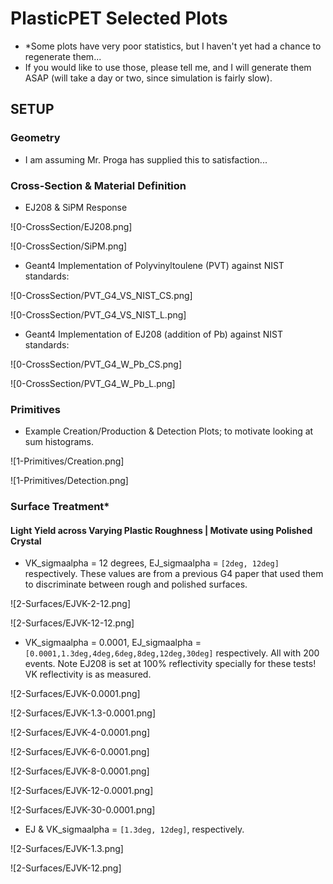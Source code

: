 # PlasticPET Selected Plots  

- *Some plots have very poor statistics, but I haven't yet had a chance to regenerate them... 
- If you would like to use those, please tell me, and I will generate them ASAP (will take a day or two, since simulation is fairly slow).

## SETUP

### Geometry

- I am assuming Mr. Proga has supplied this to satisfaction...  

### Cross-Section & Material Definition

- EJ208 & SiPM Response

![0-CrossSection/EJ208.png]  

![0-CrossSection/SiPM.png]

- Geant4 Implementation of Polyvinyltoulene (PVT) against NIST standards:  

![0-CrossSection/PVT_G4_VS_NIST_CS.png]  

![0-CrossSection/PVT_G4_VS_NIST_L.png]  

- Geant4 Implementation of EJ208 (addition of Pb) against NIST standards:  

![0-CrossSection/PVT_G4_W_Pb_CS.png]  

![0-CrossSection/PVT_G4_W_Pb_L.png]  

### Primitives

- Example Creation/Production & Detection Plots; to motivate looking at sum histograms.

![1-Primitives/Creation.png]  

![1-Primitives/Detection.png]  

### Surface Treatment*

#### Light Yield across Varying Plastic Roughness | Motivate using Polished Crystal

- VK_sigmaalpha = 12 degrees, EJ_sigmaalpha = `[2deg, 12deg]` respectively. These values are from a previous G4 paper that used them to discriminate between rough and polished surfaces.

![2-Surfaces/EJVK-2-12.png] 

![2-Surfaces/EJVK-12-12.png] 

- VK_sigmaalpha = 0.0001, EJ_sigmaalpha = `[0.0001,1.3deg,4deg,6deg,8deg,12deg,30deg]` respectively. All with 200 events. Note EJ208 is set at 100% reflectivity specially for these tests! VK reflectivity is as measured.  

![2-Surfaces/EJVK-0.0001.png]  

![2-Surfaces/EJVK-1.3-0.0001.png]  

![2-Surfaces/EJVK-4-0.0001.png] 

![2-Surfaces/EJVK-6-0.0001.png] 

![2-Surfaces/EJVK-8-0.0001.png] 

![2-Surfaces/EJVK-12-0.0001.png]  

![2-Surfaces/EJVK-30-0.0001.png]  

- EJ & VK_sigmaalpha = `[1.3deg, 12deg]`, respectively.  

![2-Surfaces/EJVK-1.3.png]  

![2-Surfaces/EJVK-12.png]  




